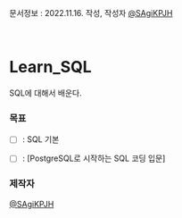 문서정보 : 2022.11.16. 작성, 작성자 [@SAgiKPJH](https://github.com/SAgiKPJH)

<br>

# Learn_SQL
SQL에 대해서 배운다.



### 목표
- [ ] : SQL 기본
- [ ] : [PostgreSQL로 시작하는 SQL 코딩 입문]


### 제작자
[@SAgiKPJH](https://github.com/SAgiKPJH)
